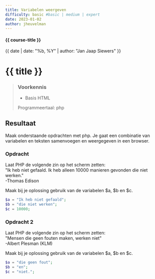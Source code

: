 ```yaml
---
title: Variabelen weergeven
difficulty: basic #basic | medium | expert
date: 2023-01-02
author: jheuvelman
---
```


#### {{ course-title }}
{{ date | date: "%b, %Y" | author: "Jan Jaap Siewers" }}


# {{ title }}

> ### Voorkennis
> * Basis HTML
> 
> Programmeertaal: php

## Resultaat
Maak onderstaande opdrachten met php. Je gaat een combinatie van variabelen en teksten samenvoegen en weergegeven in een browser.

### Opdracht
Laat PHP de volgende  zin op het scherm zetten:  
"Ik heb niet gefaald. Ik heb alleen 10000 manieren gevonden die niet werken."  
-Thomas Edison  
  
Maak bij je oplossing gebruik van de variabelen $a, $b en $c.

```php
$a = "Ik heb niet gefaald";
$b = "die niet werken";
$c = 10000;
```
### Opdracht 2
Laat PHP de volgende  zin op het scherm zetten:  
"Mensen die geen fouten maken, werken niet"  
-Albert Plesman (KLM)

Maak bij je oplossing gebruik van de variabelen $a, $b en $c.

```php
$a = "die geen fout";
$b = "en";
$c = "niet.";
```

